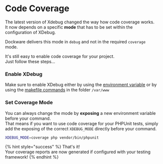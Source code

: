 # Code Coverage

The latest version of Xdebug changed the way how code coverage works.  
It now depends on a specific **mode** that has to be set within the configuration of XDebug.

Dockware delivers this mode in `debug`  and not in the required `coverage` mode.

It's still easy to enable code coverage for your project.  
Just follow these steps...

### Enable XDebug

Make sure to enable XDebug either by using the [environment variable](environment-variables.md) or by using the [makefile commands](../faq/scripts.md) in the folder `/var/www`

### Set Coverage Mode

You can always change the mode by **exposing** a new environment variable before your command.  
That means if you want to use code coverage for your PHPUnit tests, simply add the exposing of the correct `XDEBUG_MODE` directly before your command. 

```bash
XDEBUG_MODE=coverage php vendor/bin/phpunit
```

{% hint style="success" %}
That's it!  
Your coverage reports are now generated if configured with your testing framework!
{% endhint %}

